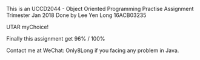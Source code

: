 This is an UCCD2044 - Object Oriented Programming Practise Assignment Trimester Jan 2018 Done by Lee Yen Long 16ACB03235

UTAR myChoice!


Finally this assignment get 96% / 100%

Contact me at WeChat: Only8Long if you facing any problem in Java.
